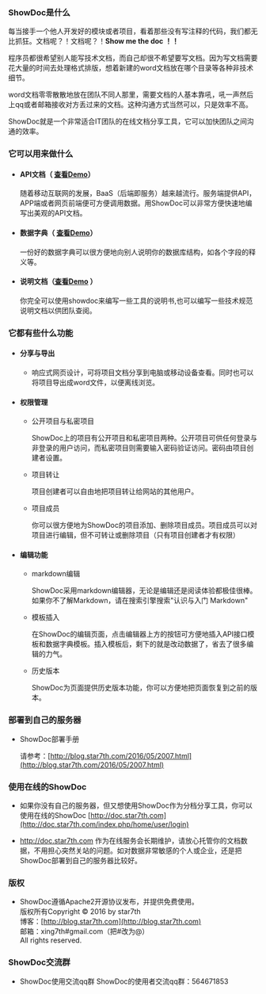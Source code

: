 ﻿### ShowDoc是什么

每当接手一个他人开发好的模块或者项目，看着那些没有写注释的代码，我们都无比抓狂。文档呢？！文档呢？！**Show me the doc  ！！**  
 
程序员都很希望别人能写技术文档，而自己却很不希望要写文档。因为写文档需要花大量的时间去处理格式排版，想着新建的word文档放在哪个目录等各种非技术细节。

word文档零零散散地放在团队不同人那里，需要文档的人基本靠吼，吼一声然后上qq或者邮箱接收对方丢过来的文档。这种沟通方式当然可以，只是效率不高。  
 
ShowDoc就是一个非常适合IT团队的在线文档分享工具，它可以加快团队之间沟通的效率。  

### 它可以用来做什么

- #### API文档（ [查看Demo](http://doc.star7th.com/2)）

	随着移动互联网的发展，BaaS（后端即服务）越来越流行。服务端提供API，APP端或者网页前端便可方便调用数据。用ShowDoc可以非常方便快速地编写出美观的API文档。

- #### 数据字典（ [查看Demo](http://doc.star7th.com/1)）

	一份好的数据字典可以很方便地向别人说明你的数据库结构，如各个字段的释义等。

- #### 说明文档（[查看Demo](http://doc.star7th.com/3) ）

	你完全可以使用showdoc来编写一些工具的说明书,也可以编写一些技术规范说明文档以供团队查阅。

### 它都有些什么功能

	
- #### 分享与导出

	- 响应式网页设计，可将项目文档分享到电脑或移动设备查看。同时也可以将项目导出成word文件，以便离线浏览。

- #### 权限管理
	- 公开项目与私密项目
		
		ShowDoc上的项目有公开项目和私密项目两种。公开项目可供任何登录与非登录的用户访问，而私密项目则需要输入密码验证访问。密码由项目创建者设置。
	
	- 项目转让
		
		项目创建者可以自由地把项目转让给网站的其他用户。
		
	- 项目成员
		
		你可以很方便地为ShowDoc的项目添加、删除项目成员。项目成员可以对项目进行编辑，但不可转让或删除项目（只有项目创建者才有权限）
- #### 编辑功能
	- markdown编辑
		
		ShowDoc采用markdown编辑器，无论是编辑还是阅读体验都极佳很棒。如果你不了解Markdown，请在搜索引擎搜索"认识与入门 Markdown"
	
	- 模板插入
	
		在ShowDoc的编辑页面，点击编辑器上方的按钮可方便地插入API接口模板和数据字典模板。插入模板后，剩下的就是改动数据了，省去了很多编辑的力气。 
	
	- 历史版本
	
		ShowDoc为页面提供历史版本功能，你可以方便地把页面恢复到之前的版本。


### 部署到自己的服务器


- ShowDoc部署手册
	
	请参考：[http://blog.star7th.com/2016/05/2007.html](http://blog.star7th.com/2016/05/2007.html)

### 使用在线的ShowDoc

- 如果你没有自己的服务器，但又想使用ShowDoc作为分档分享工具，你可以使用在线的ShowDoc   [http://doc.star7th.com](http://doc.star7th.com/index.php/home/user/login)

- http://doc.star7th.com 作为在线服务会长期维护，请放心托管你的文档数据，不用担心突然关站的问题。如对数据非常敏感的个人或企业，还是把ShowDoc部署到自己的服务器比较好。

### 版权

- ShowDoc遵循Apache2开源协议发布，并提供免费使用。  
版权所有Copyright © 2016 by star7th  
博客：[http://blog.star7th.com](http://blog.star7th.com)  
邮箱：xing7th#gmail.com（把#改为@）   
All rights reserved.

### ShowDoc交流群

- ShowDoc使用交流qq群
	ShowDoc的使用者交流qq群：564671853

